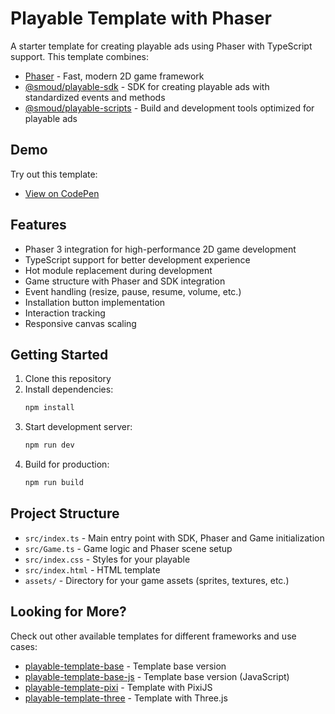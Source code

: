 # Playable Template with Phaser

A starter template for creating playable ads using Phaser with TypeScript support. This template combines:

- [Phaser](https://phaser.io/) - Fast, modern 2D game framework
- [@smoud/playable-sdk](https://github.com/smoudjs/playable-sdk#readme) - SDK for creating playable ads with standardized events and methods
- [@smoud/playable-scripts](https://github.com/smoudjs/playable-scripts#readme) - Build and development tools optimized for playable ads

## Demo

Try out this template:
- [View on CodePen](https://codepen.io/peter-hutsul/pen/jEOYKLJ)

## Features

- Phaser 3 integration for high-performance 2D game development
- TypeScript support for better development experience
- Hot module replacement during development
- Game structure with Phaser and SDK integration
- Event handling (resize, pause, resume, volume, etc.)
- Installation button implementation
- Interaction tracking
- Responsive canvas scaling

## Getting Started

1. Clone this repository
2. Install dependencies:
   ```bash
   npm install
   ```
3. Start development server:
   ```bash
   npm run dev
   ```
4. Build for production:
   ```bash
   npm run build
   ```

## Project Structure

- `src/index.ts` - Main entry point with SDK, Phaser and Game initialization
- `src/Game.ts` - Game logic and Phaser scene setup
- `src/index.css` - Styles for your playable
- `src/index.html` - HTML template
- `assets/` - Directory for your game assets (sprites, textures, etc.)

## Looking for More?

Check out other available templates for different frameworks and use cases:
- [playable-template-base](https://github.com/smoudjs/playable-template-base) - Template base version
- [playable-template-base-js](https://github.com/smoudjs/playable-template-base-js) - Template base version (JavaScript)
- [playable-template-pixi](https://github.com/smoudjs/playable-template-pixi) - Template with PixiJS
- [playable-template-three](https://github.com/smoudjs/playable-template-three) - Template with Three.js
